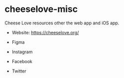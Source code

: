 # cheeselove-misc

Cheese Love resources other the web app and iOS app.

* Website: https://cheeselove.org/

* Figma

* Instagram
* Facebook
* Twitter
